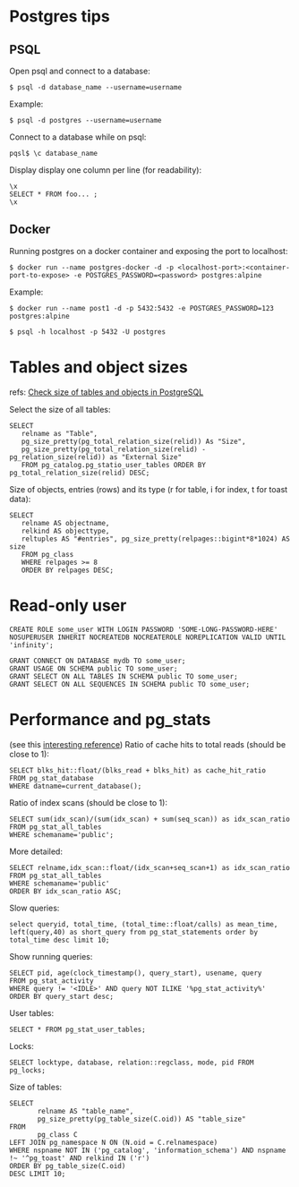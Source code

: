 # Postgres tips

## PSQL

Open psql and connect to a database:

```
$ psql -d database_name --username=username
``` 

Example:
```
$ psql -d postgres --username=username
```

Connect to a database while on psql: 

```
pqsl$ \c database_name
``` 

Display display one column per line (for readability):
```
\x
SELECT * FROM foo... ;
\x
```

## Docker

Running postgres on a docker container and exposing the port to localhost:
```
$ docker run --name postgres-docker -d -p <localhost-port>:<container-port-to-expose> -e POSTGRES_PASSWORD=<password> postgres:alpine
```

Example:
```
$ docker run --name post1 -d -p 5432:5432 -e POSTGRES_PASSWORD=123 postgres:alpine

$ psql -h localhost -p 5432 -U postgres

```

# Tables and object sizes

refs: [Check size of tables and objects in PostgreSQL](https://wiki-bsse.ethz.ch/display/ITDOC/Check+size+of+tables+and+objects+in+PostgreSQL+database)

Select the size of all tables:
```
SELECT
   relname as "Table",
   pg_size_pretty(pg_total_relation_size(relid)) As "Size",
   pg_size_pretty(pg_total_relation_size(relid) - pg_relation_size(relid)) as "External Size"
   FROM pg_catalog.pg_statio_user_tables ORDER BY pg_total_relation_size(relid) DESC;
```

Size of objects, entries (rows) and its type (r for table, i for index, t for toast data):
```
SELECT
   relname AS objectname,
   relkind AS objecttype,
   reltuples AS "#entries", pg_size_pretty(relpages::bigint*8*1024) AS size
   FROM pg_class
   WHERE relpages >= 8
   ORDER BY relpages DESC;
```

# Read-only user

```
CREATE ROLE some_user WITH LOGIN PASSWORD 'SOME-LONG-PASSWORD-HERE' 
NOSUPERUSER INHERIT NOCREATEDB NOCREATEROLE NOREPLICATION VALID UNTIL 'infinity';

GRANT CONNECT ON DATABASE mydb TO some_user;
GRANT USAGE ON SCHEMA public TO some_user;
GRANT SELECT ON ALL TABLES IN SCHEMA public TO some_user;
GRANT SELECT ON ALL SEQUENCES IN SCHEMA public TO some_user;
```


# Performance and pg_stats

(see this [interesting reference](http://okigiveup.net/what-postgresql-tells-you-about-its-performance/))
Ratio of cache hits to total reads (should be close to 1):
```
SELECT blks_hit::float/(blks_read + blks_hit) as cache_hit_ratio
FROM pg_stat_database
WHERE datname=current_database();
```

Ratio of index scans (should be close to 1):
```
SELECT sum(idx_scan)/(sum(idx_scan) + sum(seq_scan)) as idx_scan_ratio
FROM pg_stat_all_tables
WHERE schemaname='public';
```

More detailed: 
```
SELECT relname,idx_scan::float/(idx_scan+seq_scan+1) as idx_scan_ratio
FROM pg_stat_all_tables
WHERE schemaname='public'
ORDER BY idx_scan_ratio ASC;
```


Slow queries:
```
select queryid, total_time, (total_time::float/calls) as mean_time, left(query,40) as short_query from pg_stat_statements order by total_time desc limit 10;
```

Show running queries:
```
SELECT pid, age(clock_timestamp(), query_start), usename, query 
FROM pg_stat_activity 
WHERE query != '<IDLE>' AND query NOT ILIKE '%pg_stat_activity%' 
ORDER BY query_start desc;
```


User tables:
```
SELECT * FROM pg_stat_user_tables;
```

Locks:
```
SELECT locktype, database, relation::regclass, mode, pid FROM pg_locks;
```

Size of tables:
```
SELECT 
       relname AS "table_name", 
       pg_size_pretty(pg_table_size(C.oid)) AS "table_size" 
FROM 
       pg_class C 
LEFT JOIN pg_namespace N ON (N.oid = C.relnamespace) 
WHERE nspname NOT IN ('pg_catalog', 'information_schema') AND nspname !~ '^pg_toast' AND relkind IN ('r') 
ORDER BY pg_table_size(C.oid) 
DESC LIMIT 10;
```

